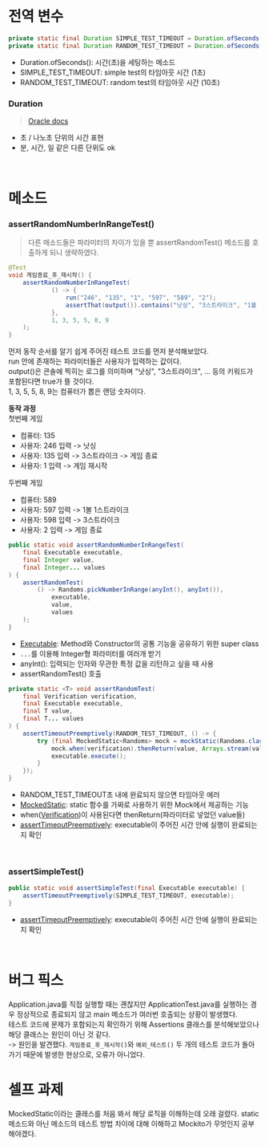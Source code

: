 # 전역 변수

```java
private static final Duration SIMPLE_TEST_TIMEOUT = Duration.ofSeconds(1L);
private static final Duration RANDOM_TEST_TIMEOUT = Duration.ofSeconds(10L);
```

- Duration.ofSeconds(): 시간(초)을 세팅하는 메소드
- SIMPLE_TEST_TIMEOUT: simple test의 타임아웃 시간 (1초)
- RANDOM_TEST_TIMEOUT: random test의 타임아웃 시간 (10초)

### Duration
> [Oracle docs](https://docs.oracle.com/javase/8/docs/api/java/time/Duration.html)  
- 초 / 나노초 단위의 시간 표현
- 분, 시간, 일 같은 다른 단위도 ok

<br>

# 메소드

### assertRandomNumberInRangeTest()
> 다른 메소드들은 파라미터의 차이가 있을 뿐 assertRandomTest() 메소드를 호출하게 되니 생략하였다.

```java
@Test
void 게임종료_후_재시작() {
    assertRandomNumberInRangeTest(
            () -> {
                run("246", "135", "1", "597", "589", "2");
                assertThat(output()).contains("낫싱", "3스트라이크", "1볼 1스트라이크", "3스트라이크", "게임 종료");
            },
            1, 3, 5, 5, 8, 9
    );
}
```

먼저 동작 순서를 알기 쉽게 주어진 테스트 코드를 먼저 분석해보았다.  
run 안에 존재하는 파라미터들은 사용자가 입력하는 값이다.  
output()은 콘솔에 찍히는 로그를 의미하며 "낫싱", "3스트라이크", ... 등의 키워드가 포함된다면 true가 뜰 것이다.  
1, 3, 5, 5, 8, 9는 컴퓨터가 뽑은 랜덤 숫자이다.  

**동작 과정**  
첫번째 게임
- 컴퓨터: 135
- 사용자: 246 입력 -> 낫싱
- 사용자: 135 입력 -> 3스트라이크 -> 게임 종료
- 사용자: 1 입력 -> 게임 재시작

두번째 게임
- 컴퓨터: 589
- 사용자: 597 입력 -> 1볼 1스트라이크
- 사용자: 598 입력 -> 3스트라이크
- 사용자: 2 입력 -> 게임 종료

```java
public static void assertRandomNumberInRangeTest(
	final Executable executable,
	final Integer value,
	final Integer... values
) {
	assertRandomTest(
		() -> Randoms.pickNumberInRange(anyInt(), anyInt()),
			executable,
			value,
			values
	);
}
```

- [Executable](https://docs.oracle.com/javase/8/docs/api/java/lang/reflect/Executable.html): Method와 Constructor의 공통 기능을 공유하기 위한 super class 
- `...`를 이용해 Integer형 파라미터를 여러개 받기
- anyInt(): 입력되는 인자와 무관한 특정 값을 리턴하고 싶을 때 사용
- assertRandomTest() 호출


```java
private static <T> void assertRandomTest(
	final Verification verification,
	final Executable executable,
	final T value,
	final T... values
) {
	assertTimeoutPreemptively(RANDOM_TEST_TIMEOUT, () -> {
		try (final MockedStatic<Randoms> mock = mockStatic(Randoms.class)) {
			mock.when(verification).thenReturn(value, Arrays.stream(values).toArray());
			executable.execute();
		}
	});
}
```

- RANDOM_TEST_TIMEOUT초 내에 완료되지 않으면 타임아웃 에러
- [MockedStatic](https://javadoc.io/static/org.mockito/mockito-core/3.4.3/org/mockito/MockedStatic.html): static 함수를 가짜로 사용하기 위한 Mock에서 제공하는 기능
- when([Verification](https://www.javadoc.io/static/org.mockito/mockito-core/2.8.47/org/mockito/verification/package-summary.html))이 사용된다면 thenReturn(파라미터로 넣었던 value들)
- [assertTimeoutPreemptively](https://junit.org/junit5/docs/5.0.1/api/org/junit/jupiter/api/Assertions.html): executable이 주어진 시간 안에 실행이 완료되는지 확인

<br>

### assertSimpleTest()

```java
public static void assertSimpleTest(final Executable executable) {
	assertTimeoutPreemptively(SIMPLE_TEST_TIMEOUT, executable);
}
```

- [assertTimeoutPreemptively](https://junit.org/junit5/docs/5.0.1/api/org/junit/jupiter/api/Assertions.html): executable이 주어진 시간 안에 실행이 완료되는지 확인

<br>

# 버그 픽스
Application.java를 직접 실행할 때는 괜찮지만 ApplicationTest.java를 실행하는 경우 정상적으로 종료되지 않고 main 메소드가 여러번 호출되는 상황이 발생했다.  
테스트 코드에 문제가 포함되는지 확인하기 위해 Assertions 클래스를 분석해보았으나 해당 클래스는 원인이 아닌 것 같다.  
-> 원인을 발견했다. `게임종료_후_재시작()`와 `예외_테스트()` 두 개의 테스트 코드가 돌아가기 때문에 발생한 현상으로, 오류가 아니었다.

# 셀프 과제
MockedStatic이라는 클래스를 처음 봐서 해당 로직을 이해하는데 오래 걸렸다.
static 메소드와 아닌 메소드의 테스트 방법 차이에 대해 이해하고 Mockito가 무엇인지 공부해야겠다.